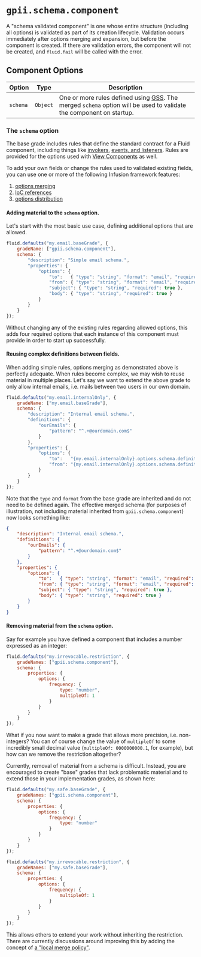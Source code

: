 # `gpii.schema.component`

A "schema validated component" is one whose entire structure (including all options) is validated as part of its
creation lifecycle.  Validation occurs immediately after options merging and expansion, but before the component is
created.  If there are validation errors, the component will not be created, and `fluid.fail` will be called with the
error.

## Component Options

| Option   | Type     | Description |
| -------- | -------- | ----------- |
| `schema` | `Object` | One or more rules defined using [GSS](./gss.md). The merged `schema` option will be used to validate the component on startup. |

### The `schema` option

The base grade includes rules that define the standard contract for a Fluid component, including things like
[invokers](https://docs.fluidproject.org/infusion/development/Invokers.html),
[events, and listeners](https://docs.fluidproject.org/infusion/development/InfusionEventSystem.html).  Rules are
provided for the options used with
[View Components](https://docs.fluidproject.org/infusion/development/tutorial-developerIntroduction/DeveloperIntroductionToInfusionFramework-ViewsAndViewComponents.html)
as well.

To add your own fields or change the rules used to validated existing fields, you can use one or more of the following
Infusion framework features:

1. [options merging](https://docs.fluidproject.org/infusion/development/OptionsMerging.html)
2. [IoC references](https://docs.fluidproject.org/infusion/development/IoCReferences.html)
3. [options distribution](https://docs.fluidproject.org/infusion/development/IoCSS.html)

#### Adding material to the `schema` option.

Let's start with the most basic use case, defining additional options that are allowed.

```javascript
fluid.defaults("my.email.baseGrade", {
    gradeName: ["gpii.schema.component"],
    schema: {
        "description": "Simple email schema.",
        "properties": {
            "options": {
                "to":   { "type": "string", "format": "email", "required": true },
                "from": { "type": "string", "format": "email", "required": true },
                "subject": { "type": "string", "required": true },
                "body": { "type": "string", "required": true }
            }
        }
    }
});
```

Without changing any of the existing rules regarding allowed options, this adds four required options that each instance
of this component must provide in order to start up successfully.

#### Reusing complex definitions between fields.

When adding simple rules, options merging as demonstrated above is perfectly adequate.  When rules become complex, we
may wish to reuse material in multiple places.  Let's say we want to extend the above grade to only allow internal
emails, i.e. mails between two users in our own domain.

```javascript
fluid.defaults("my.email.internalOnly", {
    gradeName: ["my.email.baseGrade"],
    schema: {
        "description": "Internal email schema.",
        "definitions": {
            "ourEmails": {
                "pattern": "^.+@ourdomain.com$"
            }
        },
        "properties": {
            "options": {
                "to":   "{my.email.internalOnly}.options.schema.definitions.ourEmails",
                "from": "{my.email.internalOnly}.options.schema.definitions.ourEmails"
            }
        }
    }
});
```

Note that the `type` and `format` from the base grade are inherited and do not need to be defined again.  The effective
merged schema (for purposes of illustration, not including material inherited from `gpii.schema.component`) now looks
something like:

```json
{
    "description": "Internal email schema.",
    "definitions": {
        "ourEmails": {
            "pattern": "^.+@ourdomain.com$"
        }
    },
    "properties": {
        "options": {
            "to":   { "type": "string", "format": "email", "required": true, "pattern": "^.+@ourdomain.com$" },
            "from": { "type": "string", "format": "email", "required": true, "pattern": "^.+@ourdomain.com$" },
            "subject": { "type": "string", "required": true },
            "body": { "type": "string", "required": true }
        }
    }
}
```

#### Removing material from the `schema` option.

Say for example you have defined a component that includes a number expressed as an integer:

```javascript
fluid.defaults("my.irrevocable.restriction", {
    gradeNames: ["gpii.schema.component"],
    schema: {
        properties: {
            options: {
                frequency: {
                    type: "number",
                    multipleOf: 1
                }
            }
        }
    }
});
```

What if you now want to make a grade that allows more precision, i.e. non-integers?  You can of course change the value
of `multipleOf` to some incredibly small decimal value (`multipleOf: 0000000000.1`, for example), but how can we
remove the restriction altogether?

Currently, removal of material from a schema is difficult.  Instead, you are encouraged to create "base" grades that
lack problematic material and to extend those in your implementation grades, as shown here:

```javascript
fluid.defaults("my.safe.baseGrade", {
    gradeNames: ["gpii.schema.component"],
    schema: {
        properties: {
            options: {
                frequency: {
                    type: "number"
                }
            }
        }
    }
});

fluid.defaults("my.irrevocable.restriction", {
    gradeNames: ["my.safe.baseGrade"],
    schema: {
        properties: {
            options: {
                frequency: {
                    multipleOf: 1
                }
            }
        }
    }
});
```

This allows others to extend your work without inheriting the restriction.  There are currently discussions around
improving this by adding the concept of [a "local merge policy"](issues.fluidproject.org/browse/FLUID-5668).